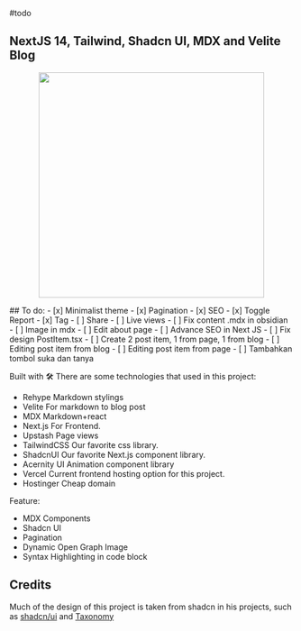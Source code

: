 #todo 
## NextJS 14, Tailwind, Shadcn UI, MDX and Velite Blog

<p align="center">
 <img src="https://i.imgur.com/VgnktQH.png" width="400">
</p>
## To do:
- [x] Minimalist theme
- [x] Pagination
- [x] SEO
- [x] Toggle Report 
- [x] Tag
- [ ] Share 
- [ ] Live views
- [ ] Fix content .mdx in obsidian
- [ ] Image in mdx
- [ ] Edit about page
- [ ] Advance SEO in Next JS
- [ ] Fix design PostItem.tsx
- [ ] Create 2 post item, 1 from page, 1 from blog
- [ ] Editing post item from blog
- [ ] Editing post item from page
- [ ] Tambahkan tombol suka dan tanya

Built with 🛠
There are some technologies that used in this project:
- Rehype
Markdown stylings 
- Velite
For markdown to blog post
- MDX
Markdown+react
- Next.js
For Frontend.
- Upstash
Page views
- TailwindCSS
Our favorite css library.
- ShadcnUI
Our favorite Next.js component library.
- Acernity UI
Animation component library
- Vercel
Current frontend hosting option for this project.
- Hostinger
Cheap domain

Feature:
- MDX Components
- Shadcn UI
- Pagination
- Dynamic Open Graph Image
- Syntax Highlighting in code block

## Credits
Much of the design of this project is taken from shadcn in his projects, such as [shadcn/ui](https://ui.shadcn.com/) and [Taxonomy](https://tx.shadcn.com/)
